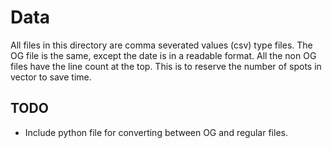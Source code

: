 # Data

All files in this directory are comma severated values (csv) type files. The OG file is the same, except the date is in a readable format. All the non OG files have the line count at the top. This is to reserve the number of spots in vector to save time.

## TODO
* Include python file for converting between OG and regular files.
